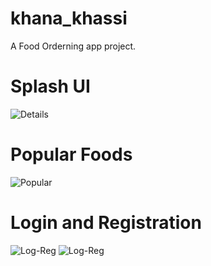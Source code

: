 # khana_khassi

A Food Orderning app project.
# Splash UI 
![Details](assets/screenshots/UI_Photo/s1.png)
# Popular Foods
![Popular](assets/screenshots/UI_Photo/s2.png)
# Login and Registration
![Log-Reg](assets/screenshots/UI_Photo/reg.png)
![Log-Reg](assets/screenshots/UI_Photo/log.png)
